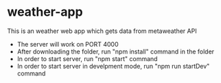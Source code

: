 # weather-app
This is an weather web app which gets data from metaweather API

- The server will work on PORT 4000
- After downloading the folder, run "npm install" command in the folder
- In order to start server, run "npm start" command 
- In order to start server in develpment mode, run "npm run startDev" command 

